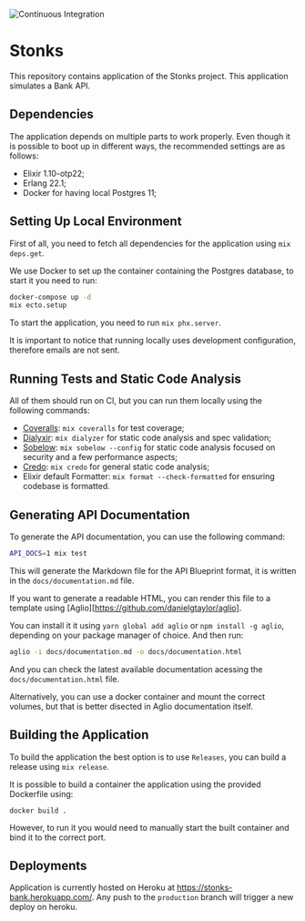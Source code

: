 ![Continuous Integration](https://github.com/goalves/stonks/workflows/Continuous%20Integration/badge.svg?branch=master)

# Stonks

This repository contains application of the Stonks project. This application simulates a Bank API.

## Dependencies

The application depends on multiple parts to work properly. Even though it is possible to boot up in different ways, the recommended settings are as follows:

- Elixir 1.10-otp22;
- Erlang 22.1;
- Docker for having local Postgres 11;

## Setting Up Local Environment

First of all, you need to fetch all dependencies for the application using `mix deps.get`.

We use Docker to set up the container containing the Postgres database, to start it you need to run:

```sh
docker-compose up -d
mix ecto.setup
```

To start the application, you need to run `mix phx.server`.

It is important to notice that running locally uses development configuration, therefore emails are not sent.

## Running Tests and Static Code Analysis

All of them should run on CI, but you can run them locally using the following commands:

- [Coveralls](https://github.com/parroty/excoveralls): `mix coveralls` for test coverage;
- [Dialyxir](https://github.com/jeremyjh/dialyxir): `mix dialyzer` for static code analysis and spec validation;
- [Sobelow](https://github.com/nccgroup/sobelow): `mix sobelow --config` for static code analysis focused on security and a few performance aspects;
- [Credo](https://github.com/rrrene/credo): `mix credo` for general static code analysis;
- Elixir default Formatter: `mix format --check-formatted` for ensuring codebase is formatted.

## Generating API Documentation

To generate the API documentation, you can use the following command:

```sh
API_DOCS=1 mix test
```

This will generate the Markdown file for the API Blueprint format, it is written in the `docs/documentation.md` file.

If you want to generate a readable HTML, you can render this file to a template using [Aglio][https://github.com/danielgtaylor/aglio].

You can install it it using `yarn global add aglio` or `npm install -g aglio`, depending on your package manager of choice. And then run:

```sh
aglio -i docs/documentation.md -o docs/documentation.html
```

And you can check the latest available documentation acessing the `docs/documentation.html` file.

Alternatively, you can use a docker container and mount the correct volumes, but that is better disected in Aglio documentation itself.

## Building the Application

To build the application the best option is to use `Releases`, you can build a release using `mix release`.

It is possible to build a container the application using the provided Dockerfile using:

`docker build .`

However, to run it you would need to manually start the built container and bind it to the correct port.

## Deployments

Application is currently hosted on Heroku at https://stonks-bank.herokuapp.com/.
Any push to the `production` branch will trigger a new deploy on heroku.
